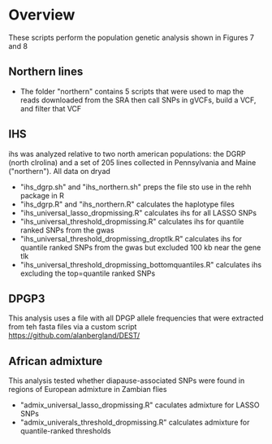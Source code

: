 # Overview

These scripts perform the population genetic analysis shown in Figures 7 and 8

## Northern lines

* The folder "northern" contains 5 scripts that were used to map the reads downloaded from the SRA then call SNPs in gVCFs, build a VCF, and filter that VCF

## IHS
ihs was analyzed relative to two north american populations: the DGRP (north clrolina) and a set of 205 lines collected in Pennsylvania and Maine ("northern"). All data on dryad
* "ihs\_dgrp.sh" and "ihs\_northern.sh" preps the file sto use in the rehh package in R
* "ihs\_dgrp.R" and "ihs\_northern.R" calculates the haplotype files
* "ihs\_universal\_lasso\_dropmissing.R" calculates ihs for all LASSO SNPs
* "ihs\_universal\_threshold\_dropmissing.R" calculates ihs for quantile ranked SNPs from the gwas
* "ihs\_universal\_threshold\_dropmissing\_droptlk.R" calculates ihs for quantile ranked SNPs from the gwas but excluded 100 kb near the gene tlk
*  "ihs\_universal\_threshold\_dropmissing\_bottomquantiles.R" calculates ihs excluding the top=quantile ranked SNPs
## DPGP3

This analysis uses a file with all DPGP allele frequencies that were extracted from teh fasta files via a custom script https://github.com/alanbergland/DEST/

## African admixture

This analysis tested whether diapause-associated SNPs were found in regions of European admixture in Zambian flies
* "admix\_universal\_lasso\_dropmissing.R" caculates admixture for LASSO SNPs
* "admix\_univerals\_threshold\_dropmissing.R" calculates admixture for quantile-ranked thresholds
